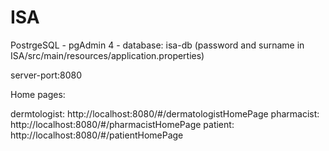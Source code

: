 # ISA

PostrgeSQL - pgAdmin 4 - database: isa-db (password and surname in ISA/src/main/resources/application.properties)

server-port:8080

Home pages: 

dermtologist: http://localhost:8080/#/dermatologistHomePage
pharmacist: http://localhost:8080/#/pharmacistHomePage
patient: http://localhost:8080/#/patientHomePage
